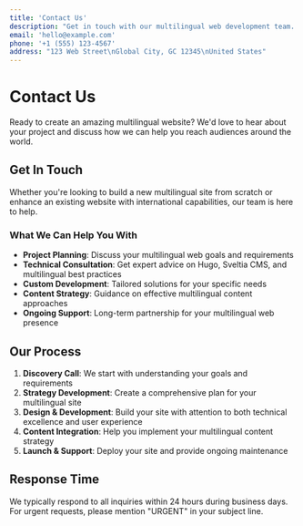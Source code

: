 ```yaml
---
title: 'Contact Us'
description: "Get in touch with our multilingual web development team. We're here to help bring your global web vision to life."
email: 'hello@example.com'
phone: '+1 (555) 123-4567'
address: "123 Web Street\nGlobal City, GC 12345\nUnited States"
---
```


# Contact Us

Ready to create an amazing multilingual website? We'd love to hear about your project and discuss how we can help you reach audiences around the world.

## Get In Touch

Whether you're looking to build a new multilingual site from scratch or enhance an existing website with international capabilities, our team is here to help.

### What We Can Help You With

- **Project Planning**: Discuss your multilingual web goals and requirements
- **Technical Consultation**: Get expert advice on Hugo, Sveltia CMS, and multilingual best practices
- **Custom Development**: Tailored solutions for your specific needs
- **Content Strategy**: Guidance on effective multilingual content approaches
- **Ongoing Support**: Long-term partnership for your multilingual web presence

## Our Process

1. **Discovery Call**: We start with understanding your goals and requirements
2. **Strategy Development**: Create a comprehensive plan for your multilingual site
3. **Design & Development**: Build your site with attention to both technical excellence and user experience
4. **Content Integration**: Help you implement your multilingual content strategy
5. **Launch & Support**: Deploy your site and provide ongoing maintenance

## Response Time

We typically respond to all inquiries within 24 hours during business days. For urgent requests, please mention "URGENT" in your subject line.
